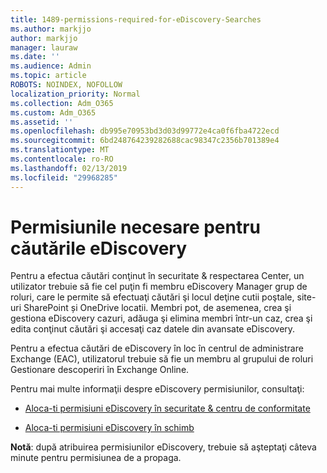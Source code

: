 ```yaml
---
title: 1489-permissions-required-for-eDiscovery-Searches
ms.author: markjjo
author: markjjo
manager: lauraw
ms.date: ''
ms.audience: Admin
ms.topic: article
ROBOTS: NOINDEX, NOFOLLOW
localization_priority: Normal
ms.collection: Adm_O365
ms.custom: Adm_O365
ms.assetid: ''
ms.openlocfilehash: db995e70953bd3d03d99772e4ca0f6fba4722ecd
ms.sourcegitcommit: 6bd248764239282688cac98347c2356b701389e4
ms.translationtype: MT
ms.contentlocale: ro-RO
ms.lasthandoff: 02/13/2019
ms.locfileid: "29968285"
---
```

# <a name="permissions-required-for-ediscovery-searches"></a>Permisiunile necesare pentru căutările eDiscovery

Pentru a efectua căutări conţinut în securitate & respectarea Center, un utilizator trebuie să fie cel puţin fi membru eDiscovery Manager grup de roluri, care le permite să efectuaţi căutări şi locul deţine cutii poştale, site-uri SharePoint și OneDrive locatii. Membri pot, de asemenea, crea şi gestiona eDiscovery cazuri, adăuga şi elimina membri într-un caz, crea şi edita conţinut căutări şi accesaţi caz datele din avansate eDiscovery.

Pentru a efectua căutări de eDiscovery în loc în centrul de administrare Exchange (EAC), utilizatorul trebuie să fie un membru al grupului de roluri Gestionare descoperiri în Exchange Online.

Pentru mai multe informaţii despre eDiscovery permisiunilor, consultaţi: 

- [Aloca-ti permisiuni eDiscovery în securitate & centru de conformitate](https://docs.microsoft.com/office365/securitycompliance/assign-ediscovery-permissions)

- [Aloca-ti permisiuni eDiscovery în schimb](https://docs.microsoft.com/exchange/security-and-compliance/in-place-ediscovery/assign-ediscovery-permissions)

**Notă**: după atribuirea permisiunilor eDiscovery, trebuie să aşteptaţi câteva minute pentru permisiunea de a propaga.
